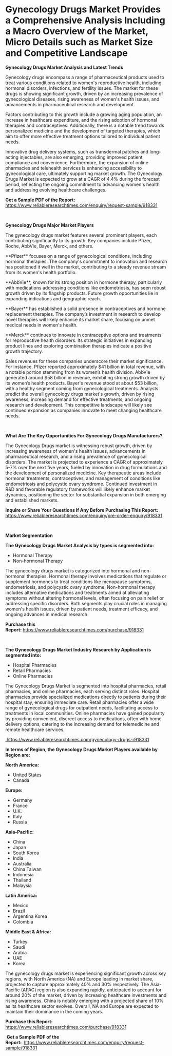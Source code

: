 <p><h1>Gynecology Drugs Market Provides a Comprehensive Analysis Including a Macro Overview of the Market, Micro Details such as Market Size and Competitive Landscape</h1></p><p><strong>Gynecology Drugs Market Analysis and Latest Trends</strong></p>
<p><p>Gynecology drugs encompass a range of pharmaceutical products used to treat various conditions related to women's reproductive health, including hormonal disorders, infections, and fertility issues. The market for these drugs is showing significant growth, driven by an increasing prevalence of gynecological diseases, rising awareness of women's health issues, and advancements in pharmaceutical research and development.</p><p>Factors contributing to this growth include a growing aging population, an increase in healthcare expenditure, and the rising adoption of hormonal therapies and contraceptives. Additionally, there is a notable trend towards personalized medicine and the development of targeted therapies, which aim to offer more effective treatment options tailored to individual patient needs.</p><p>Innovative drug delivery systems, such as transdermal patches and long-acting injectables, are also emerging, providing improved patient compliance and convenience. Furthermore, the expansion of online pharmacies and telehealth services is enhancing accessibility to gynecological care, ultimately supporting market growth. The Gynecology Drugs Market is expected to grow at a CAGR of 4.4% during the forecast period, reflecting the ongoing commitment to advancing women's health and addressing evolving healthcare challenges.</p></p>
<p><strong>Get a Sample PDF of the Report:&nbsp;</strong> <a href="https://www.reliableresearchtimes.com/enquiry/request-sample/918331?utm_campaign=3109&utm_medium=2&utm_source=Github&utm_content=ia&utm_term=18042025&utm_id=gynecology-drugs">https://www.reliableresearchtimes.com/enquiry/request-sample/918331</a></p>
<p>&nbsp;</p>
<p><strong>Gynecology Drugs Major Market Players</strong></p>
<p><p>The gynecology drugs market features several prominent players, each contributing significantly to its growth. Key companies include Pfizer, Roche, AbbVie, Bayer, Merck, and others.</p><p>**Pfizer** focuses on a range of gynecological conditions, including hormonal therapies. The company's commitment to innovation and research has positioned it well in the market, contributing to a steady revenue stream from its women's health portfolio.</p><p>**AbbVie**, known for its strong position in hormone therapy, particularly with medications addressing conditions like endometriosis, has seen robust growth driven by its flagship products. Future growth opportunities lie in expanding indications and geographic reach.</p><p>**Bayer** has established a solid presence in contraceptives and hormone replacement therapies. The company’s investment in research to develop novel therapies will likely enhance its market share, focusing on unmet medical needs in women's health.</p><p>**Merck** continues to innovate in contraceptive options and treatments for reproductive health disorders. Its strategic initiatives in expanding product lines and exploring combination therapies indicate a positive growth trajectory.</p><p>Sales revenues for these companies underscore their market significance. For instance, Pfizer reported approximately $41 billion in total revenue, with a notable portion stemming from its women’s health division. AbbVie generated around $58 billion in revenue, exhibiting strong growth driven by its women’s health products. Bayer's revenue stood at about $53 billion, with a healthy segment coming from gynecological treatments. Analysts predict the overall gynecology drugs market's growth, driven by rising awareness, increasing demand for effective treatments, and ongoing research and development. This competitive landscape will likely see continued expansion as companies innovate to meet changing healthcare needs.</p></p>
<p>&nbsp;</p>
<p><strong>What Are The Key Opportunities For Gynecology Drugs Manufacturers?</strong></p>
<p><p>The Gynecology Drugs market is witnessing robust growth, driven by increasing awareness of women's health issues, advancements in pharmaceutical research, and a rising prevalence of gynecological disorders. The market is projected to experience a CAGR of approximately 5-7% over the next five years, fueled by innovation in drug formulations and the development of personalized medicine. Key therapeutic areas include hormonal treatments, contraceptives, and management of conditions like endometriosis and polycystic ovary syndrome. Continued investment in R&D and favorable regulatory frameworks will likely enhance market dynamics, positioning the sector for substantial expansion in both emerging and established markets.</p></p>
<p><strong>Inquire or Share Your Questions If Any Before Purchasing This Report:</strong> <a href="https://www.reliableresearchtimes.com/enquiry/pre-order-enquiry/918331?utm_campaign=3109&utm_medium=2&utm_source=Github&utm_content=ia&utm_term=18042025&utm_id=gynecology-drugs">https://www.reliableresearchtimes.com/enquiry/pre-order-enquiry/918331</a></p>
<p>&nbsp;</p>
<p><strong>Market Segmentation</strong></p>
<p><strong>The Gynecology Drugs Market Analysis by types is segmented into:</strong></p>
<p><ul><li>Hormonal Therapy</li><li>Non-hormonal Therapy</li></ul></p>
<p><p>The gynecology drugs market is categorized into hormonal and non-hormonal therapies. Hormonal therapy involves medications that regulate or supplement hormones to treat conditions like menopause symptoms, endometriosis, and polycystic ovary syndrome. Non-hormonal therapy includes alternative medications and treatments aimed at alleviating symptoms without altering hormonal levels, often focusing on pain relief or addressing specific disorders. Both segments play crucial roles in managing women's health issues, driven by patient needs, treatment efficacy, and ongoing advances in medical research.</p></p>
<p><strong>Purchase this Report:&nbsp;</strong><a href="https://www.reliableresearchtimes.com/purchase/918331?utm_campaign=3109&utm_medium=2&utm_source=Github&utm_content=ia&utm_term=18042025&utm_id=gynecology-drugs">https://www.reliableresearchtimes.com/purchase/918331</a></p>
<p>&nbsp;</p>
<p><strong>The Gynecology Drugs Market Industry Research by Application is segmented into:</strong></p>
<p><ul><li>Hospital Pharmacies</li><li>Retail Pharmacies</li><li>Online Pharmacies</li></ul></p>
<p><p>The Gynecology Drugs Market is segmented into hospital pharmacies, retail pharmacies, and online pharmacies, each serving distinct roles. Hospital pharmacies provide specialized medications directly to patients during their hospital stay, ensuring immediate care. Retail pharmacies offer a wide range of gynecological drugs for outpatient needs, facilitating access to treatments in local communities. Online pharmacies have gained popularity by providing convenient, discreet access to medications, often with home delivery options, catering to the increasing demand for telemedicine and remote healthcare services.</p></p>
<p><a href="https://www.reliableresearchtimes.com/gynecology-drugs-r918331?utm_campaign=3109&utm_medium=2&utm_source=Github&utm_content=ia&utm_term=18042025&utm_id=gynecology-drugs">&nbsp;https://www.reliableresearchtimes.com/gynecology-drugs-r918331</a></p>
<p><strong>In terms of Region, the Gynecology Drugs Market Players available by Region are:</strong></p>
<p>
    <p> <strong> North America: </strong>
        <ul>
            <li>United States</li>
            <li>Canada</li>
        </ul>
        </p> 
    <p> <strong> Europe: </strong>
        <ul>
            <li>Germany</li>
            <li>France</li>
            <li>U.K.</li>
            <li>Italy</li>
            <li>Russia</li>
        </ul>
        </p> 
    <p> <strong> Asia-Pacific: </strong>
        <ul>
            <li>China</li>
            <li>Japan</li>
            <li>South Korea</li>
            <li>India</li>
            <li>Australia</li>
            <li>China Taiwan</li>
            <li>Indonesia</li>
            <li>Thailand</li>
            <li>Malaysia</li>
        </ul>
        </p> 
    <p> <strong> Latin America: </strong>
        <ul>
            <li>Mexico</li>
            <li>Brazil</li>
            <li>Argentina Korea</li>
            <li>Colombia</li>
        </ul>
        </p> 
    <p> <strong> Middle East & Africa: </strong>
        <ul>
            <li>Turkey</li>
            <li>Saudi</li>
            <li>Arabia</li>
            <li>UAE</li>
            <li>Korea</li>
        </ul>
    </p>
    </p>
<p><p>The gynecology drugs market is experiencing significant growth across key regions, with North America (NA) and Europe leading in market share, projected to capture approximately 40% and 30% respectively. The Asia-Pacific (APAC) region is also expanding rapidly, anticipated to account for around 20% of the market, driven by increasing healthcare investments and rising awareness. China is notably emerging with a projected share of 10% as its healthcare sector evolves. Overall, NA and Europe are expected to maintain their dominance in the coming years.</p></p>
<p><strong>Purchase this Report: </strong><a href="https://www.reliableresearchtimes.com/purchase/918331?utm_campaign=3109&utm_medium=2&utm_source=Github&utm_content=ia&utm_term=18042025&utm_id=gynecology-drugs">https://www.reliableresearchtimes.com/purchase/918331</a></p>
<p>&nbsp;<strong>Get a Sample PDF of the Report:&nbsp;&nbsp;</strong><a href="https://www.reliableresearchtimes.com/enquiry/request-sample/918331?utm_campaign=3109&utm_medium=2&utm_source=Github&utm_content=ia&utm_term=18042025&utm_id=gynecology-drugs">https://www.reliableresearchtimes.com/enquiry/request-sample/918331</a></p>
<p><strong></strong></p>
<p><p></p><p></p><p></p></p>
